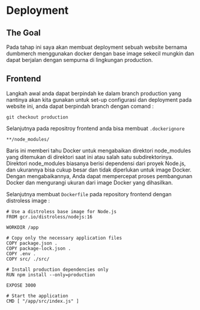 # Deployment

## The Goal

Pada tahap ini saya akan membuat deployment sebuah website bernama dumbmerch menggunakan docker dengan base image sekecil mungkin dan dapat berjalan dengan sempurna di lingkungan production.

## Frontend

Langkah awal anda dapat berpindah ke dalam branch production yang nantinya akan kita gunakan untuk set-up configurasi dan deployment pada website ini, anda dapat berpindah branch dengan comand :

```
git checkout production
```

Selanjutnya pada repositroy frontend anda bisa membuat `.dockerignore`

```
**/node_modules/
```
Baris ini memberi tahu Docker untuk mengabaikan direktori node_modules yang ditemukan di direktori saat ini atau salah satu subdirektorinya. Direktori node_modules biasanya berisi dependensi dari proyek Node.js, dan ukurannya bisa cukup besar dan tidak diperlukan untuk image Docker. Dengan mengabaikannya, Anda dapat mempercepat proses pembangunan Docker dan mengurangi ukuran dari image Docker yang dihasilkan.

Selanjutnya membuat `Dockerfile` pada repository frontend dengan distroless image :

```
# Use a distroless base image for Node.js
FROM gcr.io/distroless/nodejs:16

WORKDIR /app

# Copy only the necessary application files
COPY package.json .
COPY package-lock.json .
COPY .env .
COPY src/ ./src/

# Install production dependencies only
RUN npm install --only=production

EXPOSE 3000

# Start the application
CMD [ "/app/src/index.js" ]
```
